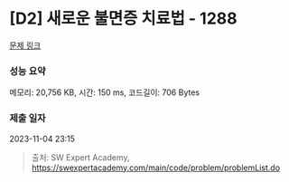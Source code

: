# [D2] 새로운 불면증 치료법 - 1288 

[문제 링크](https://swexpertacademy.com/main/code/problem/problemDetail.do?contestProbId=AV18_yw6I9MCFAZN) 

### 성능 요약

메모리: 20,756 KB, 시간: 150 ms, 코드길이: 706 Bytes

### 제출 일자

2023-11-04 23:15



> 출처: SW Expert Academy, https://swexpertacademy.com/main/code/problem/problemList.do
